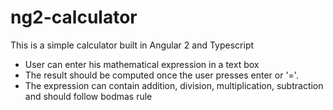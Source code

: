 # ng2-calculator
This is a simple calculator built in Angular 2 and Typescript

-	User can enter his mathematical expression in a text box
-	The result should be computed once the user presses enter or '='.
-	The expression can contain addition, division, multiplication, subtraction and should follow bodmas rule

